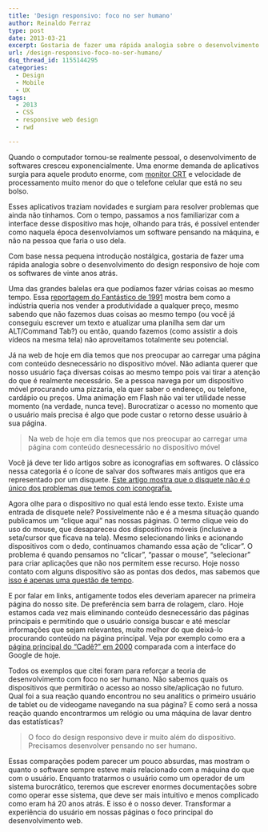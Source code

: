```yaml
---
title: 'Design responsivo: foco no ser humano'
author: Reinaldo Ferraz
type: post
date: 2013-03-21
excerpt: Gostaria de fazer uma rápida analogia sobre o desenvolvimento do design responsivo de hoje com os softwares de vinte anos atrás.
url: /design-responsivo-foco-no-ser-humano/
dsq_thread_id: 1155144295
categories:
  - Design
  - Mobile
  - UX
tags:
  - 2013
  - CSS
  - responsive web design
  - rwd

---
```

Quando o computador tornou-se realmente pessoal, o desenvolvimento de softwares cresceu exponencialmente. Uma enorme demanda de aplicativos surgia para aquele produto enorme, com [monitor CRT][1] e velocidade de processamento muito menor do que o telefone celular que está no seu bolso. 

Esses aplicativos traziam novidades e surgiam para resolver problemas que ainda não tínhamos. Com o tempo, passamos a nos familiarizar com a interface desse dispositivo mas hoje, olhando para trás, é possível entender como naquela época desenvolvíamos um software pensando na máquina, e não na pessoa que faria o uso dela.

Com base nessa pequena introdução nostálgica, gostaria de fazer uma rápida analogia sobre o desenvolvimento do design responsivo de hoje com os softwares de vinte anos atrás.

Uma das grandes balelas era que podíamos fazer várias coisas ao mesmo tempo. Essa [reportagem do Fantástico de 1991][2] mostra bem como a indústria queria nos vender a produtividade a qualquer preço, mesmo sabendo que não fazemos duas coisas ao mesmo tempo (ou você já conseguiu escrever um texto e atualizar uma planilha sem dar um ALT/Command Tab?) ou então, quando fazemos (como assistir a dois vídeos na mesma tela) não aproveitamos totalmente seu potencial. 

Já na web de hoje em dia temos que nos preocupar ao carregar uma página com conteúdo desnecessário no dispositivo móvel. Não adianta querer que nosso usuário faça diversas coisas ao mesmo tempo pois vai tirar a atenção do que é realmente necessário. Se a pessoa navega por um dispositivo móvel procurando uma pizzaria, ela quer saber o endereço, ou telefone, cardápio ou preços. Uma animação em Flash não vai ter utilidade nesse momento (na verdade, nunca teve). Burocratizar o acesso no momento que o usuário mais precisa é algo que pode custar o retorno desse usuário à sua página.

> Na web de hoje em dia temos que nos preocupar ao carregar uma página com conteúdo desnecessário no dispositivo móvel

Você já deve ter lido artigos sobre as iconografias em softwares. O clássico nessa categoria é o ícone de salvar dos softwares mais antigos que era representado por um disquete. [Este artigo mostra que o disquete não é o único dos problemas que temos com iconografia.][3]

Agora olhe para o dispositivo no qual está lendo esse texto. Existe uma entrada de disquete nele? Possivelmente não e é a mesma situação quando publicamos um &#8220;clique aqui&#8221; nas nossas páginas. O termo clique veio do uso do mouse, que desapareceu dos dispositivos móveis (inclusive a seta/cursor que ficava na tela). Mesmo selecionando links e acionando dispositivos com o dedo, continuamos chamando essa ação de &#8220;clicar&#8221;. O problema é quando pensamos no &#8220;clicar&#8221;, &#8220;passar o mouse&#8221;, &#8220;selecionar&#8221; para criar aplicações que não nos permitem esse recurso. Hoje nosso contato com alguns dispositivo são as pontas dos dedos, mas sabemos que [isso é apenas uma questão de tempo][4].

E por falar em links, antigamente todos eles deveriam aparecer na primeira página do nosso site. De preferência sem barra de rolagem, claro. Hoje estamos cada vez mais eliminando conteúdo desnecessário das páginas principais e permitindo que o usuário consiga buscar e até mesclar informações que sejam relevantes, muito melhor do que deixá-lo procurando conteúdo na página principal. Veja por exemplo como era a [página principal do &#8220;Cadê?&#8221; em 2000][5] comparada com a interface do Google de hoje.

Todos os exemplos que citei foram para reforçar a teoria de desenvolvimento com foco no ser humano. Não sabemos quais os dispositivos que permitirão o acesso ao nosso site/aplicação no futuro. Qual foi a sua reação quando encontrou no seu analitics o primeiro usuário de tablet ou de videogame navegando na sua página? E como será a nossa reação quando encontrarmos um relógio ou uma máquina de lavar dentro das estatísticas?

> O foco do design responsivo deve ir muito além do dispositivo. Precisamos desenvolver pensando no ser humano.

Essas comparações podem parecer um pouco absurdas, mas mostram o quanto o software sempre esteve mais relacionado com a máquina do que com o usuário. Enquanto tratarmos o usuário como um operador de um sistema burocrático, teremos que escrever enormes documentações sobre como operar esse sistema, que deve ser mais intuitivo e menos complicado como eram há 20 anos atrás. E isso é o nosso dever. Transformar a experiência do usuário em nossas páginas o foco principal do desenvolvimento web.

 [1]: http://pt.wikipedia.org/wiki/Monitor_de_v%C3%ADdeo#CRT
 [2]: http://www.youtube.com/watch?feature=player_embedded&v=WIfKfzGBvYc
 [3]: http://www.hanselman.com/blog/TheFloppyDiskMeansSaveAnd14OtherOldPeopleIconsThatDontMakeSenseAnymore.aspx
 [4]: https://www.youtube.com/watch?v=6BTCoT8ajbI
 [5]: http://web.archive.org/web/20000620030315/http://www.cade.com.br/